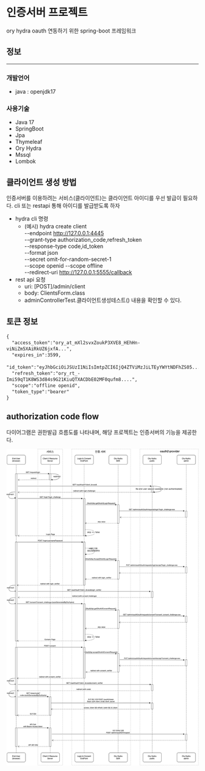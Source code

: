 # 인증서버 프로젝트

ory hydra oauth 연동하기 위한 spring-boot 프레임워크

## 정보
----
### 개발언어
* java : openjdk17

### 사용기술
* Java 17
* SpringBoot
* Jpa
* Thymeleaf
* Ory Hydra
* Mssql
* Lombok

## 클라이언트 생성 방법
인증서버를 이용하려는 서비스(클라이언트)는 클라이언트 아이디를 우선 발급이 필요하다.
cli 또는 restapi 통해 아이디를 발급받도록 하자
* hydra cli 명령 
  * (예시) hydra create client \
    --endpoint http://127.0.0.1:4445 \
    --grant-type authorization_code,refresh_token \
    --response-type code,id_token \
    --format json \
    --secret omit-for-random-secret-1 \
    --scope openid --scope offline \
    --redirect-uri http://127.0.0.1:5555/callback
* rest api 요청
  * uri: [POST]/admin/client
  * body: ClientsForm.class 
  * adminControllerTest.클라이언트생성테스트() 내용을 확인할 수 있다.

## 토큰 정보
~~~
{
  "access_token":"ory_at_mXl2svxZoukP3XVE8_HEhHn-viNiZm5XAiRkUZ6jxfA...",
  "expires_in":3599,
  "id_token":"eyJhbGciOiJSUzI1NiIsImtpZCI6IjQ4ZTViMzJiLTEyYWYtNDFhZS05...",
  "refresh_token":"ory_rt_-Imi59qT1K8WS3d84s9G21KiuQTXACDbE02MF0qufm8....",
  "scope":"offline openid",
  "token_type":"bearer"
}
~~~

## authorization code flow
다이어그램은 권한발급 흐름도를 나타내며, 해당 프로젝트는 인증서버의 기능을 제공한다.


![flow](docs/images/authorization_code_flow.drawio.png)